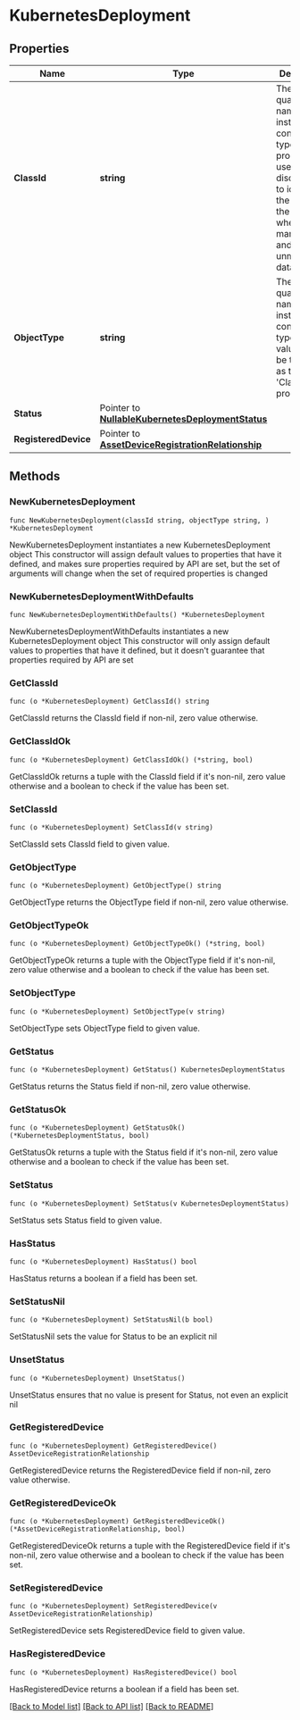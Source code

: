 # KubernetesDeployment

## Properties

Name | Type | Description | Notes
------------ | ------------- | ------------- | -------------
**ClassId** | **string** | The fully-qualified name of the instantiated, concrete type. This property is used as a discriminator to identify the type of the payload when marshaling and unmarshaling data. | [default to "kubernetes.Deployment"]
**ObjectType** | **string** | The fully-qualified name of the instantiated, concrete type. The value should be the same as the &#39;ClassId&#39; property. | [default to "kubernetes.Deployment"]
**Status** | Pointer to [**NullableKubernetesDeploymentStatus**](KubernetesDeploymentStatus.md) |  | [optional] 
**RegisteredDevice** | Pointer to [**AssetDeviceRegistrationRelationship**](AssetDeviceRegistrationRelationship.md) |  | [optional] 

## Methods

### NewKubernetesDeployment

`func NewKubernetesDeployment(classId string, objectType string, ) *KubernetesDeployment`

NewKubernetesDeployment instantiates a new KubernetesDeployment object
This constructor will assign default values to properties that have it defined,
and makes sure properties required by API are set, but the set of arguments
will change when the set of required properties is changed

### NewKubernetesDeploymentWithDefaults

`func NewKubernetesDeploymentWithDefaults() *KubernetesDeployment`

NewKubernetesDeploymentWithDefaults instantiates a new KubernetesDeployment object
This constructor will only assign default values to properties that have it defined,
but it doesn't guarantee that properties required by API are set

### GetClassId

`func (o *KubernetesDeployment) GetClassId() string`

GetClassId returns the ClassId field if non-nil, zero value otherwise.

### GetClassIdOk

`func (o *KubernetesDeployment) GetClassIdOk() (*string, bool)`

GetClassIdOk returns a tuple with the ClassId field if it's non-nil, zero value otherwise
and a boolean to check if the value has been set.

### SetClassId

`func (o *KubernetesDeployment) SetClassId(v string)`

SetClassId sets ClassId field to given value.


### GetObjectType

`func (o *KubernetesDeployment) GetObjectType() string`

GetObjectType returns the ObjectType field if non-nil, zero value otherwise.

### GetObjectTypeOk

`func (o *KubernetesDeployment) GetObjectTypeOk() (*string, bool)`

GetObjectTypeOk returns a tuple with the ObjectType field if it's non-nil, zero value otherwise
and a boolean to check if the value has been set.

### SetObjectType

`func (o *KubernetesDeployment) SetObjectType(v string)`

SetObjectType sets ObjectType field to given value.


### GetStatus

`func (o *KubernetesDeployment) GetStatus() KubernetesDeploymentStatus`

GetStatus returns the Status field if non-nil, zero value otherwise.

### GetStatusOk

`func (o *KubernetesDeployment) GetStatusOk() (*KubernetesDeploymentStatus, bool)`

GetStatusOk returns a tuple with the Status field if it's non-nil, zero value otherwise
and a boolean to check if the value has been set.

### SetStatus

`func (o *KubernetesDeployment) SetStatus(v KubernetesDeploymentStatus)`

SetStatus sets Status field to given value.

### HasStatus

`func (o *KubernetesDeployment) HasStatus() bool`

HasStatus returns a boolean if a field has been set.

### SetStatusNil

`func (o *KubernetesDeployment) SetStatusNil(b bool)`

 SetStatusNil sets the value for Status to be an explicit nil

### UnsetStatus
`func (o *KubernetesDeployment) UnsetStatus()`

UnsetStatus ensures that no value is present for Status, not even an explicit nil
### GetRegisteredDevice

`func (o *KubernetesDeployment) GetRegisteredDevice() AssetDeviceRegistrationRelationship`

GetRegisteredDevice returns the RegisteredDevice field if non-nil, zero value otherwise.

### GetRegisteredDeviceOk

`func (o *KubernetesDeployment) GetRegisteredDeviceOk() (*AssetDeviceRegistrationRelationship, bool)`

GetRegisteredDeviceOk returns a tuple with the RegisteredDevice field if it's non-nil, zero value otherwise
and a boolean to check if the value has been set.

### SetRegisteredDevice

`func (o *KubernetesDeployment) SetRegisteredDevice(v AssetDeviceRegistrationRelationship)`

SetRegisteredDevice sets RegisteredDevice field to given value.

### HasRegisteredDevice

`func (o *KubernetesDeployment) HasRegisteredDevice() bool`

HasRegisteredDevice returns a boolean if a field has been set.


[[Back to Model list]](../README.md#documentation-for-models) [[Back to API list]](../README.md#documentation-for-api-endpoints) [[Back to README]](../README.md)



